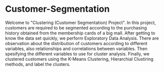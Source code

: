 # Customer-Segmentation
Welcome to "Clustering (Customer Segmentation) Project".  In this project, customers are required to be segmented according to the purchasing history obtained from the membership cards of a big mall.  After getting to know the data set quickly, we perform Exploratory Data Analysis. There are observation about the distribution of customers according to different variables, also relationships and correlations between variables. Then spesifying the different variables to use for cluster analysis.  Finally, we clustered customers using the K-Means Clustering, Hierarchial Clustiring methods, and label the clusters.
